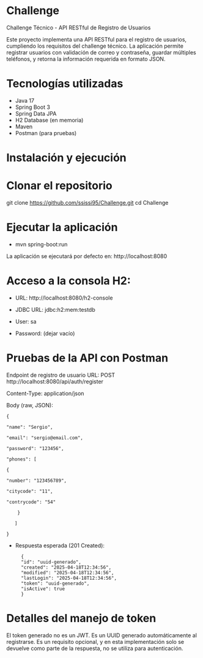 # Challenge

Challenge Técnico - API RESTful de Registro de Usuarios

Este proyecto implementa una API RESTful para el registro de usuarios, cumpliendo los requisitos del challenge técnico. 
La aplicación permite registrar usuarios con validación de correo y contraseña, guardar múltiples teléfonos, y retorna la información requerida en formato JSON.

# Tecnologías utilizadas
- Java 17
- Spring Boot 3
- Spring Data JPA
- H2 Database (en memoria)
- Maven
- Postman (para pruebas)

# Instalación y ejecución

# Clonar el repositorio

git clone https://github.com/ssissi95/Challenge.git
cd Challenge

# Ejecutar la aplicación

- mvn spring-boot:run

La aplicación se ejecutará por defecto en:
 http://localhost:8080

# Acceso a la consola H2:

- URL: http://localhost:8080/h2-console

- JDBC URL: jdbc:h2:mem:testdb

- User: sa

- Password: (dejar vacío)

# Pruebas de la API con Postman
Endpoint de registro de usuario
URL: POST http://localhost:8080/api/auth/register

Content-Type: application/json

Body (raw, JSON):

    {

    "name": "Sergio",

    "email": "sergio@email.com",

    "password": "123456",

    "phones": [

    {

    "number": "123456789",

    "citycode": "11",

    "contrycode": "54"

        }

       ]    

    }
- Respuesta esperada (201 Created):

        {
        "id": "uuid-generado",
        "created": "2025-04-18T12:34:56",
        "modified": "2025-04-18T12:34:56",
        "lastLogin": "2025-04-18T12:34:56",
        "token": "uuid-generado",
        "isActive": true
        }


# Detalles del manejo de token
El token generado no es un JWT. Es un UUID generado automáticamente al registrarse. Es un requisito opcional, y en esta implementación solo se devuelve como parte de la respuesta, no se utiliza para autenticación.